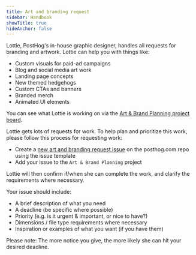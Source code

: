 ```yaml
---
title: Art and branding request
sidebar: Handbook
showTitle: true
hideAnchor: false
---
```


Lottie, PostHog's in-house graphic designer, handles all requests for branding and artwork. Lottie can help you with things like:

- Custom visuals for paid-ad campaigns
- Blog and social media art work
- Landing page concepts
- New themed hedgehogs
- Custom CTAs and banners
- Branded merch 
- Animated UI elements

You can see what Lottie is working on via the [Art & Brand Planning project board](https://github.com/orgs/PostHog/projects/65/views/2).

Lottie gets lots of requests for work. To help plan and prioritize this work, please follow this process for requesting work:

- Create a [new art and branding request issue](https://github.com/PostHog/posthog.com/issues/new/choose) on the posthog.com repo using the issue template
- Add your issue to the `Art & Brand Planning` project

Lottie will then confirm if/when she can complete the work, and clarify the requirements where necessary.

Your issue should include:

- A brief description of what you need
- A deadline (be specific where possible)
- Priority (e.g. is it urgent & important, or nice to have?)
- Dimensions / file type requirements where necessary
- Inspiration or examples of what you want (if you have them)

Please note: The more notice you give, the more likely she can hit your desired deadline.
